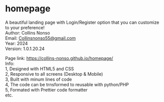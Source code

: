 # homepage
A beautiful landing page with Login/Register option that you can customize to your preference!
<br>
Author: Collins Nonso <br>
Email: Collinsnonso55@gmail.com <br>
Year: 2024 <br>
Version: 1.0.1.20.24 <br>

Page link: https://collins-nonso.github.io/homepage/
<br>
Info: <br>
1, Designed with HTML5 and CSS <br>
2, Responsive to all screens (Desktop & Mobile) <br>
3, Built with minum lines of code <br>
4, The code can be trnsformed to reusable with python/PHP <br>
5, Formated with Prettier code formatter <br>
etc.
